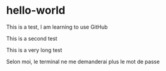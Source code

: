 # hello-world

This is a test, I am learning to use GitHub

This is a second test

This is a very long test

Selon moi, le terminal ne me demanderai plus le mot de passe



